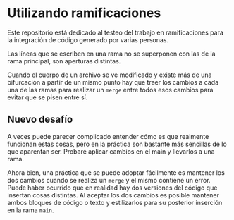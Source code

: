 # Utilizando ramificaciones

Este repositorio está dedicado al testeo del trabajo en ramificaciones para la integración de código generado por varias personas.

Las líneas que se escriben en una rama no se superponen con las de la rama principal, son aperturas distintas.

Cuando el cuerpo de un archivo se ve modificado y existe más de una bifurcación a partir de un mismo punto hay que traer los cambios a cada una de las ramas para realizar un `merge` entre todos esos cambios para evitar que se pisen entre sí.

## Nuevo desafío

A veces puede parecer complicado entender cómo es que realmente funcionan estas cosas, pero en la práctica son bastante más sencillas de lo que aparentan ser. Probaré aplicar cambios en el main y llevarlos a una rama.

Ahora bien, una práctica que se puede adoptar fácilmente es mantener los dos cambios cuando se realiza un `merge` y el mismo contiene un error. Puede haber ocurrido que en realidad hay dos versiones del código que insertan cosas distintas. Al aceptar los dos cambios es posible mantener ambos bloques de código o texto y estilizarlos para su posterior inserción en la rama `main`.
